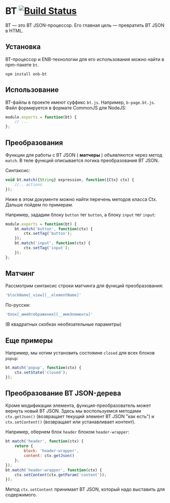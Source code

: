 BT [![Build Status](https://travis-ci.org/enb-make/bt.png?branch=master)](https://travis-ci.org/enb-make/bt)
===

BT — это BT JSON-процессор. Его главная цель — превратить BT JSON в HTML.

Установка
---------

BT-процессор и ENB-технологии для его использования можно найти в npm-пакете `bt`.

```
npm install enb-bt
```

Использование
-------------

BT-файлы в проекте имеют суффикс `bt.js`. Например, `b-page.bt.js`. Файл формируется в формате CommonJS для NodeJS:

```javascript
module.exports = function(bt) {
    // ...
};
```

Преобразования
--------------

Функции для работы с BT JSON ( **матчеры** ) объявляются через метод `match`.
В теле функций описывается логика преобразования BT JSON.

Синтаксис:

```javascript
void bt.match({String} expression, function({Ctx} ctx) {
    //.. actions
});
```

Ниже в этом документе можно найти перечень методов класса Ctx. Дальше пойдем по примерам.

Например, зададим блоку `button` тег `button`, а блоку `input` тег `input`:

```javascript
module.exports = function(bt) {
    bt.match('button', function(ctx) {
        ctx.setTag('button');
    });
    bt.match('input', function(ctx) {
        ctx.setTag('input');
    });
};
```

Матчинг
-------

Рассмотрим синтаксис строки матчинга для функций преобразования:

```javascript
'blockName[_view][__elementName]'
```

По-русски:

```javascript
'блок[_имяОтображения][__имяЭлемента]'
```

(В квадратных скобках необязательные параметры)

Еще примеры
-----------

Например, мы хотим установить состояине `closed` для всех блоков `popup`:

```javascript
bt.match('popup', function(ctx) {
    ctx.setState('closed');
});
```

Преобразование BT JSON-дерева
-----------------------------

Кроме модификации элемента, функция-преобразователь может вернуть новый BT JSON.
Здесь мы воспользуемся методами `ctx.getJson()` (возвращает текущий элемент BT JSON "как есть")
и `ctx.setContent()` (возвращает или устанавливает контент).

Например, обернем блок `header` блоком `header-wrapper`:

```javascript
bt.match('header', function(ctx) {
    return {
        block: 'header-wrapper',
        content: ctx.getJson()
    };
});
bt.match('header-wrapper', function(ctx) {
    ctx.setContent(ctx.getParam('content'));
});
```

Метод `ctx.setContent` принимает BT JSON, который надо выставить для содержимого.
